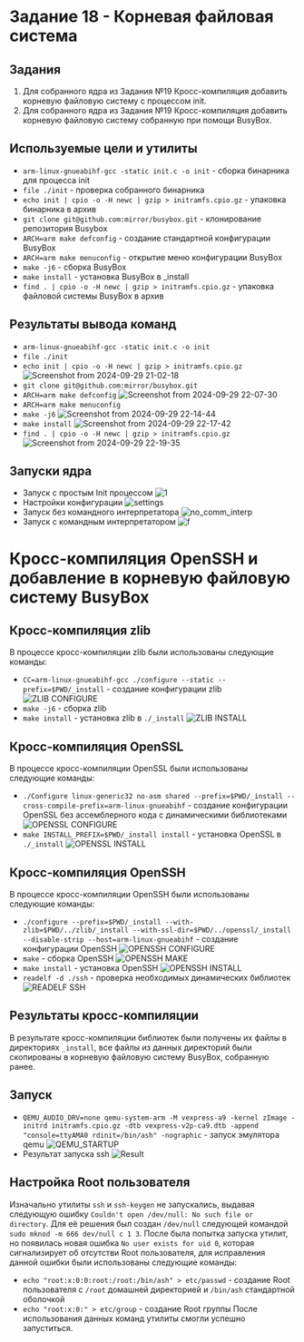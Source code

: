 # Задание 18 - Корневая файловая система 
## Задания
1) Для собранного ядра из Задания №19 Кросс-компиляция добавить корневую файловую систему с процессом init.
2) Для собранного ядра из Задания №19 Кросс-компиляция добавить корневую файловую систему собранную при помощи BusyBox.
## Используемые цели и утилиты 
- `arm-linux-gnueabihf-gcc -static init.c -o init` - сборка бинарника для процесса init
- `file ./init` - проверка собранного бинарника
- `echo init | cpio -o -H newc | gzip > initramfs.cpio.gz` - упаковка бинарника в архив
- `git clone git@github.com:mirror/busybox.git` - клонирование репозитория Busybox
- `ARCH=arm make defconfig` - создание стандартной конфигурации BusyBox
- `ARCH=arm make menuconfig` - открытие меню конфигурации BusyBox
- `make -j6` - сборка BusyBox
- `make install` - установка BusyBox в _install
- `find . | cpio -o -H newc | gzip > initramfs.cpio.gz` - упаковка файловой системы BusyBox в архив
## Результаты вывода команд 
- `arm-linux-gnueabihf-gcc -static init.c -o init`
- `file ./init`
- `echo init | cpio -o -H newc | gzip > initramfs.cpio.gz`
![Screenshot from 2024-09-29 21-02-18](https://github.com/user-attachments/assets/65c3469a-02cd-4662-9ab9-0becc0f3ca42)
- `git clone git@github.com:mirror/busybox.git`
- `ARCH=arm make defconfig`
![Screenshot from 2024-09-29 22-07-30](https://github.com/user-attachments/assets/70137a5a-f449-4b13-9e12-da2f190b0293)
- `ARCH=arm make menuconfig`
- `make -j6` 
![Screenshot from 2024-09-29 22-14-44](https://github.com/user-attachments/assets/37993e1f-04d8-4dac-8584-bcba9f979bca)
- `make install` 
![Screenshot from 2024-09-29 22-17-42](https://github.com/user-attachments/assets/63935121-becd-4c94-af14-bebaf8cf55da)
- `find . | cpio -o -H newc | gzip > initramfs.cpio.gz`
![Screenshot from 2024-09-29 22-19-35](https://github.com/user-attachments/assets/d7ff96f8-3704-430e-9657-7f7dde75ba11)
## Запуски ядра
- Запуск с простым Init процессом
![1](https://github.com/user-attachments/assets/e4303d3c-ed48-43a4-a3c3-6ef1bb01266b)
- Настройки конфигурации
![settings](https://github.com/user-attachments/assets/3ac4059f-0136-4af1-90b8-7eedbae777b7)
- Запуск без командного интерпретатора
![no_comm_interp](https://github.com/user-attachments/assets/50c4ebaf-da7f-45ad-b093-21b8e61cd033)
- Запуск с командным интерпретатором
![f](https://github.com/user-attachments/assets/ec891366-ed77-457c-92bc-de3aad217e3a)
# Кросс-компиляция OpenSSH и добавление в корневую файловую систему BusyBox
## Кросс-компиляция zlib
В процессе кросс-компиляции zlib были использованы следующие команды:
- `CC=arm-linux-gnueabihf-gcc ./configure --static --prefix=$PWD/_install` - создание конфигурации zlib
![ZLIB CONFIGURE](https://github.com/user-attachments/assets/997d1695-92be-4b81-9827-02c7cb910aee)
- `make -j6` - сборка zlib
- `make install` - установка zlib в `./_install`
![ZLIB INSTALL](https://github.com/user-attachments/assets/42e83b24-95fd-4768-84f0-6090ce85e4a4)
## Кросс-компиляция OpenSSL
В процессе кросс-компиляции OpenSSL были использованы следующие команды:
- `./Configure linux-generic32 no-asm shared --prefix=$PWD/_install --cross-compile-prefix=arm-linux-gnueabihf` - создание конфигурации OpenSSL без ассемблерного кода с динамическими библиотеками
![OPENSSL CONFIGURE](https://github.com/user-attachments/assets/dfd1d377-2d37-4140-899a-2ad9d8928a0b)
- `make INSTALL_PREFIX=$PWD/_install install` - установка OpenSSL в `./_install`
![OPENSSL INSTALL](https://github.com/user-attachments/assets/90429f5d-80a8-4a14-abf6-17a911f36b29)
## Кросс-компиляция OpenSSH
В процессе кросс-компиляции OpenSSH были использованы следующие команды:
- `./configure --prefix=$PWD/_install --with-zlib=$PWD/../zlib/_install --with-ssl-dir=$PWD/../openssl/_install --disable-strip --host=arm-linux-gnueabihf` - создание конфигурации OpenSSH
![OPENSSH CONFIGURE](https://github.com/user-attachments/assets/19a1b2d4-9b77-4158-bdd4-c52a49edc1b9)
- `make` - сборка OpenSSH
![OPENSSH MAKE](https://github.com/user-attachments/assets/19b4789c-7019-4745-9917-70f6a64dd84d)
- `make install` - установка OpenSSH
![OPENSSH INSTALL](https://github.com/user-attachments/assets/3c086430-5fa7-4c5d-9309-fe0896465a00)
- `readelf -d ./ssh` - проверка необходимых динамических библиотек
![READELF SSH](https://github.com/user-attachments/assets/e2774678-8412-4145-b9da-ad4ab0d82da0)
## Результаты кросс-компиляции
В результате кросс-компиляции библиотек были получены их файлы в директориях `_install`, все файлы из данных директорий были скопированы в корневую файловую систему BusyBox, собранную ранее.
## Запуск 
- `QEMU_AUDIO_DRV=none qemu-system-arm -M vexpress-a9 -kernel zImage -initrd initramfs.cpio.gz -dtb vexpress-v2p-ca9.dtb -append "console=ttyAMA0 rdinit=/bin/ash" -nographic` - запуск эмулятора qemu
![QEMU_STARTUP](https://github.com/user-attachments/assets/40b1643c-9f6c-4cc7-a2c8-35c0df6bb02d)
- Результат запуска ssh
![Result](https://github.com/user-attachments/assets/4fad2595-2a30-438b-884b-b93049f75b5e)
## Настройка Root пользователя
Изначально утилиты `ssh` и `ssh-keygen` не запускались, выдавая следующую ошибку `Couldn't open /dev/null: No such file or directory`. Для её решения был создан `/dev/null` следующей командой `sudo mknod -m 666 dev/null c 1 3`.
После была попытка запуска утилит, но появилась новая ошибка `No user exists for uid 0`, которая сигнализирует об отсутстви Root пользователя, для исправления данной ошибки были использованы следующие команды:
- `echo "root:x:0:0:root:/root:/bin/ash" > etc/passwd` - создание Root пользователя с `/root` домашней директорией и `/bin/ash` стандартной оболочкой
- `echo "root:x:0:" > etc/group` - создание Root группы
После использования данных команд утилиты смогли успешно запуститься.
